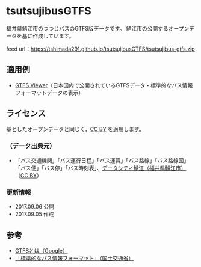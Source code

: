 # tsutsujibusGTFS
福井県鯖江市のつつじバスのGTFS版データです。
鯖江市の公開するオープンデータを基に作成しています。

feed url：https://tshimada291.github.io/tsutsujibusGTFS/tsutsujibus-gtfs.zip

## 適用例
* [GTFS Viewer](http://www1.ttn.ne.jp/~shima/ict/opendata/apps/gtfs-viewer/)（日本国内で公開されているGTFSデータ・標準的なバス情報フォーマットデータの表示）

## ライセンス
基としたオープンデータと同じく，[CC BY](https://creativecommons.org/licenses/by/2.1/jp/) を適用します。

### （データ出典元）
* 「バス交通機関」「バス運行日程」「バス運賃」「バス路線」「バス路線図」「バス便」「バス停」「バス時刻表」、[データシティ鯖江（福井県鯖江市）](http://data.city.sabae.lg.jp/)（[CC BY](https://creativecommons.org/licenses/by/2.0/)）

### 更新情報
* 2017.09.06 公開
* 2017.09.05 作成

## 参考
* [GTFSとは（Google）](https://developers.google.com/transit/gtfs/?hl=ja)
* [「標準的なバス情報フォーマット」（国土交通省）](http://www.mlit.go.jp/sogoseisaku/transport/sosei_transport_tk_000067.html)
